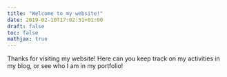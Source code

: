 ```yaml
---
title: "Welcome to my website!"
date: 2019-02-10T17:02:51+01:00
draft: false
toc: false
mathjax: true
---
```


Thanks for visiting my website! Here can you keep track on my activities in my blog, or see who I am in my portfolio!



<!-- {{< youtube 2xkNJL4gJ9E>}} -->


